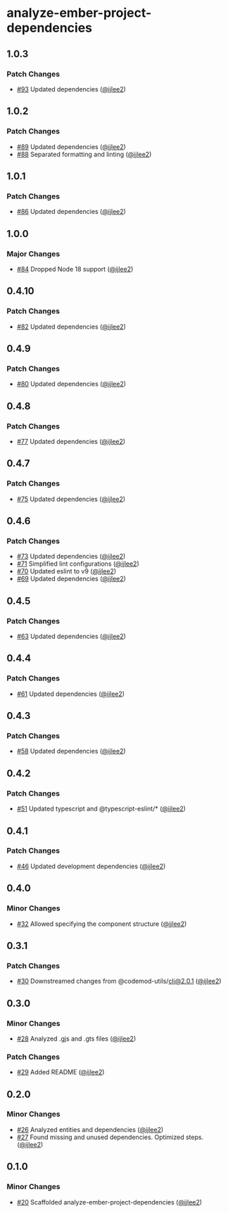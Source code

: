 # analyze-ember-project-dependencies

## 1.0.3

### Patch Changes

- [#93](https://github.com/ijlee2/embroider-toolbox/pull/93) Updated dependencies ([@ijlee2](https://github.com/ijlee2))

## 1.0.2

### Patch Changes

- [#89](https://github.com/ijlee2/embroider-toolbox/pull/89) Updated dependencies ([@ijlee2](https://github.com/ijlee2))
- [#88](https://github.com/ijlee2/embroider-toolbox/pull/88) Separated formatting and linting ([@ijlee2](https://github.com/ijlee2))

## 1.0.1

### Patch Changes

- [#86](https://github.com/ijlee2/embroider-toolbox/pull/86) Updated dependencies ([@ijlee2](https://github.com/ijlee2))

## 1.0.0

### Major Changes

- [#84](https://github.com/ijlee2/embroider-toolbox/pull/84) Dropped Node 18 support ([@ijlee2](https://github.com/ijlee2))

## 0.4.10

### Patch Changes

- [#82](https://github.com/ijlee2/embroider-toolbox/pull/82) Updated dependencies ([@ijlee2](https://github.com/ijlee2))

## 0.4.9

### Patch Changes

- [#80](https://github.com/ijlee2/embroider-toolbox/pull/80) Updated dependencies ([@ijlee2](https://github.com/ijlee2))

## 0.4.8

### Patch Changes

- [#77](https://github.com/ijlee2/embroider-toolbox/pull/77) Updated dependencies ([@ijlee2](https://github.com/ijlee2))

## 0.4.7

### Patch Changes

- [#75](https://github.com/ijlee2/embroider-toolbox/pull/75) Updated dependencies ([@ijlee2](https://github.com/ijlee2))

## 0.4.6

### Patch Changes

- [#73](https://github.com/ijlee2/embroider-toolbox/pull/73) Updated dependencies ([@ijlee2](https://github.com/ijlee2))
- [#71](https://github.com/ijlee2/embroider-toolbox/pull/71) Simplified lint configurations ([@ijlee2](https://github.com/ijlee2))
- [#70](https://github.com/ijlee2/embroider-toolbox/pull/70) Updated eslint to v9 ([@ijlee2](https://github.com/ijlee2))
- [#69](https://github.com/ijlee2/embroider-toolbox/pull/69) Updated dependencies ([@ijlee2](https://github.com/ijlee2))

## 0.4.5

### Patch Changes

- [#63](https://github.com/ijlee2/embroider-toolbox/pull/63) Updated dependencies ([@ijlee2](https://github.com/ijlee2))

## 0.4.4

### Patch Changes

- [#61](https://github.com/ijlee2/embroider-toolbox/pull/61) Updated dependencies ([@ijlee2](https://github.com/ijlee2))

## 0.4.3

### Patch Changes

- [#58](https://github.com/ijlee2/embroider-toolbox/pull/58) Updated dependencies ([@ijlee2](https://github.com/ijlee2))

## 0.4.2

### Patch Changes

- [#51](https://github.com/ijlee2/embroider-toolbox/pull/51) Updated typescript and @typescript-eslint/\* ([@ijlee2](https://github.com/ijlee2))

## 0.4.1

### Patch Changes

- [#46](https://github.com/ijlee2/embroider-toolbox/pull/46) Updated development dependencies ([@ijlee2](https://github.com/ijlee2))

## 0.4.0

### Minor Changes

- [#32](https://github.com/ijlee2/embroider-toolbox/pull/32) Allowed specifying the component structure ([@ijlee2](https://github.com/ijlee2))

## 0.3.1

### Patch Changes

- [#30](https://github.com/ijlee2/embroider-toolbox/pull/30) Downstreamed changes from @codemod-utils/cli@2.0.1 ([@ijlee2](https://github.com/ijlee2))

## 0.3.0

### Minor Changes

- [#28](https://github.com/ijlee2/embroider-toolbox/pull/28) Analyzed .gjs and .gts files ([@ijlee2](https://github.com/ijlee2))

### Patch Changes

- [#29](https://github.com/ijlee2/embroider-toolbox/pull/29) Added README ([@ijlee2](https://github.com/ijlee2))

## 0.2.0

### Minor Changes

- [#26](https://github.com/ijlee2/embroider-toolbox/pull/26) Analyzed entities and dependencies ([@ijlee2](https://github.com/ijlee2))
- [#27](https://github.com/ijlee2/embroider-toolbox/pull/27) Found missing and unused dependencies. Optimized steps. ([@ijlee2](https://github.com/ijlee2))

## 0.1.0

### Minor Changes

- [#20](https://github.com/ijlee2/embroider-toolbox/pull/20) Scaffolded analyze-ember-project-dependencies ([@ijlee2](https://github.com/ijlee2))
